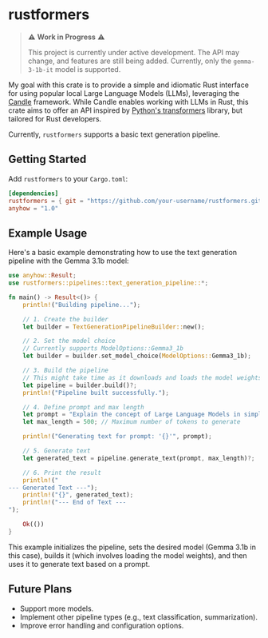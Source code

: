 # rustformers

> ⚠️ **Work in Progress** ⚠️
>
> This project is currently under active development. The API may change, and features are still being added.
> Currently, only the `gemma-3-1b-it` model is supported.

My goal with this crate is to provide a simple and idiomatic Rust interface for using popular local Large Language Models (LLMs), leveraging the [Candle](https://github.com/huggingface/candle) framework. While Candle enables working with LLMs in Rust, this crate aims to offer an API inspired by [Python's transformers](https://huggingface.co/docs/transformers) library, but tailored for Rust developers.

Currently, `rustformers` supports a basic text generation pipeline.

## Getting Started

Add `rustformers` to your `Cargo.toml`:

```toml
[dependencies]
rustformers = { git = "https://github.com/your-username/rustformers.git" } # Replace with actual path/version when published
anyhow = "1.0"
```

## Example Usage

Here's a basic example demonstrating how to use the text generation pipeline with the Gemma 3.1b model:

```rust
use anyhow::Result;
use rustformers::pipelines::text_generation_pipeline::*;

fn main() -> Result<()> {
    println!("Building pipeline...");

    // 1. Create the builder
    let builder = TextGenerationPipelineBuilder::new();

    // 2. Set the model choice
    // Currently supports ModelOptions::Gemma3_1b
    let builder = builder.set_model_choice(ModelOptions::Gemma3_1b);

    // 3. Build the pipeline
    // This might take time as it downloads and loads the model weights
    let pipeline = builder.build()?;
    println!("Pipeline built successfully.");

    // 4. Define prompt and max length
    let prompt = "Explain the concept of Large Language Models in simple terms.";
    let max_length = 500; // Maximum number of tokens to generate

    println!("Generating text for prompt: '{}'", prompt);

    // 5. Generate text
    let generated_text = pipeline.generate_text(prompt, max_length)?;

    // 6. Print the result
    println!("
--- Generated Text ---");
    println!("{}", generated_text);
    println!("--- End of Text ---
");

    Ok(())
}
```

This example initializes the pipeline, sets the desired model (Gemma 3.1b in this case), builds it (which involves loading the model weights), and then uses it to generate text based on a prompt.

## Future Plans

* Support more models.
* Implement other pipeline types (e.g., text classification, summarization).
* Improve error handling and configuration options.